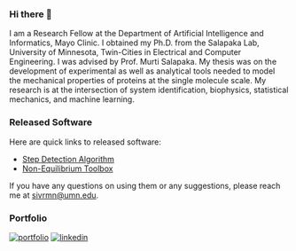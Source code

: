 ### Hi there 👋
I am a Research Fellow at the Department of Artificial Intelligence and Informatics, Mayo Clinic. I obtained my Ph.D. from the Salapaka Lab, University of Minnesota, Twin-Cities in Electrical and Computer Engineering. I was advised by Prof. Murti Salapaka. My thesis was on the development of experimental as well as analytical tools needed to model the mechanical properties of proteins at the single molecule scale. My research is at the intersection of system identification, biophysics, statistical mechanics, and machine learning.

### Released Software
Here are quick links to released software:
- [Step Detection Algorithm](https://github.com/SalapakaLab-SIMBioSys/Step-Detection-Algorithm) 
- [Non-Equilibrium Toolbox](https://github.com/SalapakaLab-SIMBioSys/Non-Equilibrium-Toolbox)

If you have any questions on using them or any suggestions, please reach me at sivrmn@umn.edu.

### Portfolio
[![portfolio](https://img.shields.io/badge/my_portfolio-000?style=for-the-badge&logo=ko-fi&logoColor=white)](https://sivrmn.github.io/)
[![linkedin](https://img.shields.io/badge/linkedin-0A66C2?style=for-the-badge&logo=linkedin&logoColor=white)](https://www.linkedin.com/in/sivrmn/)

<!--
**sivrmn/sivrmn** is a ✨ _special_ ✨ repository because its `README.md` (this file) appears on your GitHub profile.

Here are some ideas to get you started:

- 🔭 I’m currently working on ...
- 🌱 I’m currently learning ...
- 👯 I’m looking to collaborate on ...
- 🤔 I’m looking for help with ...
- 💬 Ask me about ...
- 📫 How to reach me: ...
- 😄 Pronouns: ...
- ⚡ Fun fact: ...
-->
